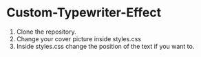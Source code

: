 # Custom-Typewriter-Effect
1. Clone the repository.
2. Change your cover picture inside styles.css
3. Inside styles.css change the position of the text if you want to.
